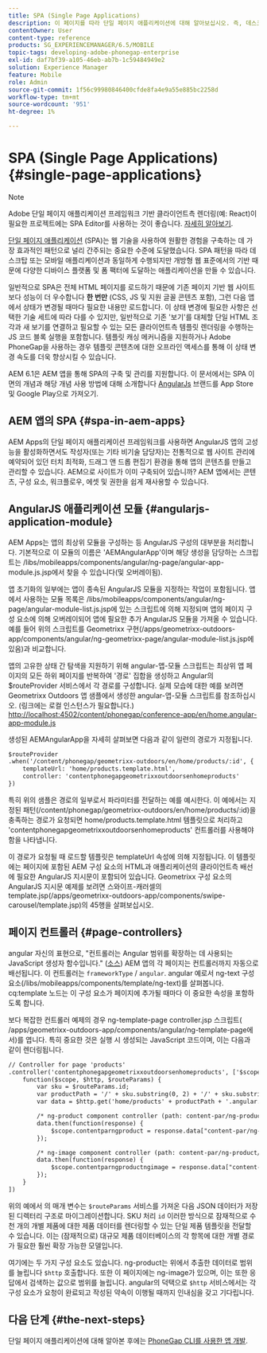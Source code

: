 ```yaml
---
title: SPA (Single Page Applications)
description: 이 페이지를 따라 단일 페이지 애플리케이션에 대해 알아보십시오. 즉, 데스크탑 또는 모바일 애플리케이션과 동일하게 수행되는 애플리케이션을 만들 수 있습니다.
contentOwner: User
content-type: reference
products: SG_EXPERIENCEMANAGER/6.5/MOBILE
topic-tags: developing-adobe-phonegap-enterprise
exl-id: daf7bf39-a105-46eb-ab7b-1c59484949e2
solution: Experience Manager
feature: Mobile
role: Admin
source-git-commit: 1f56c99980846400cfde8fa4e9a55e885bc2258d
workflow-type: tm+mt
source-wordcount: '951'
ht-degree: 1%

---
```


# SPA (Single Page Applications){#single-page-applications}

>[!NOTE]
>
>Adobe 단일 페이지 애플리케이션 프레임워크 기반 클라이언트측 렌더링(예: React)이 필요한 프로젝트에는 SPA Editor를 사용하는 것이 좋습니다. [자세히 알아보기](/help/sites-developing/spa-overview.md).

[단일 페이지 애플리케이션](https://en.wikipedia.org/wiki/Single-page_application) (SPA)는 웹 기술을 사용하여 원활한 경험을 구축하는 데 가장 효과적인 패턴으로 널리 간주되는 중요한 수준에 도달했습니다. SPA 패턴을 따라 데스크탑 또는 모바일 애플리케이션과 동일하게 수행되지만 개방형 웹 표준에서의 기반 때문에 다양한 디바이스 플랫폼 및 폼 팩터에 도달하는 애플리케이션을 만들 수 있습니다.

일반적으로 SPA은 전체 HTML 페이지를 로드하기 때문에 기존 페이지 기반 웹 사이트보다 성능이 더 우수합니다 **한 번만** (CSS, JS 및 지원 글꼴 콘텐츠 포함), 그런 다음 앱에서 상태가 변경될 때마다 필요한 내용만 로드합니다. 이 상태 변경에 필요한 사항은 선택한 기술 세트에 따라 다를 수 있지만, 일반적으로 기존 &#39;보기&#39;를 대체할 단일 HTML 조각과 새 보기를 연결하고 필요할 수 있는 모든 클라이언트측 템플릿 렌더링을 수행하는 JS 코드 블록 실행을 포함합니다. 템플릿 캐싱 메커니즘을 지원하거나 Adobe PhoneGap을 사용하는 경우 템플릿 콘텐츠에 대한 오프라인 액세스를 통해 이 상태 변경 속도를 더욱 향상시킬 수 있습니다.

AEM 6.1은 AEM 앱을 통해 SPA의 구축 및 관리를 지원합니다. 이 문서에서는 SPA 이면의 개념과 해당 개념 사용 방법에 대해 소개합니다 [AngularJs](https://angularjs.org/) 브랜드를 App Store 및 Google Play으로 가져오기.

## AEM 앱의 SPA {#spa-in-aem-apps}

AEM Apps의 단일 페이지 애플리케이션 프레임워크를 사용하면 AngularJS 앱의 고성능을 활성화하면서도 작성자(또는 기타 비기술 담당자)는 전통적으로 웹 사이트 관리에 예약되어 있던 터치 최적화, 드래그 앤 드롭 편집기 환경을 통해 앱의 콘텐츠를 만들고 관리할 수 있습니다. AEM으로 사이트가 이미 구축되어 있습니까? AEM 앱에서는 콘텐츠, 구성 요소, 워크플로우, 에셋 및 권한을 쉽게 재사용할 수 있습니다.

## AngularJS 애플리케이션 모듈 {#angularjs-application-module}

AEM Apps는 앱의 최상위 모듈을 구성하는 등 AngularJS 구성의 대부분을 처리합니다. 기본적으로 이 모듈의 이름은 &#39;AEMAngularApp&#39;이며 해당 생성을 담당하는 스크립트는 /libs/mobileapps/components/angular/ng-page/angular-app-module.js.jsp에서 찾을 수 있습니다(및 오버레이됨).

앱 초기화의 일부에는 앱이 종속된 AngularJS 모듈을 지정하는 작업이 포함됩니다. 앱에서 사용하는 모듈 목록은 /libs/mobileapps/components/angular/ng-page/angular-module-list.js.jsp에 있는 스크립트에 의해 지정되며 앱의 페이지 구성 요소에 의해 오버레이되어 앱에 필요한 추가 AngularJS 모듈을 가져올 수 있습니다. 예를 들어 위의 스크립트를 Geometrixx 구현(/apps/geometrixx-outdoors-app/components/angular/ng-geometrixx-page/angular-module-list.js.jsp에 있음)과 비교합니다.

앱의 고유한 상태 간 탐색을 지원하기 위해 angular-앱-모듈 스크립트는 최상위 앱 페이지의 모든 하위 페이지를 반복하여 &#39;경로&#39; 집합을 생성하고 Angular의 $routeProvider 서비스에서 각 경로를 구성합니다. 실제 모습에 대한 예를 보려면 Geometrixx Outdoors 앱 샘플에서 생성한 angular-앱-모듈 스크립트를 참조하십시오. (링크에는 로컬 인스턴스가 필요합니다.) [http://localhost:4502/content/phonegap/conference-app/en/home.angular-app-module.js](http://localhost:4502/content/phonegap/conference-app/en/home.angular-app-module.js)

생성된 AEMAngularApp을 자세히 살펴보면 다음과 같이 일련의 경로가 지정됩니다.

```xml
$routeProvider
.when('/content/phonegap/geometrixx-outdoors/en/home/products/:id', {
    templateUrl: 'home/products.template.html',
    controller: 'contentphonegapgeometrixxoutdoorsenhomeproducts'
})
```

특히 위의 샘플은 경로의 일부로서 파라미터를 전달하는 예를 예시한다. 이 예에서는 지정된 패턴(/content/phonegap/geometrixx-outdoors/en/home/products/:id)을 충족하는 경로가 요청되면 home/products.template.html 템플릿으로 처리하고 &#39;contentphonegapgeometrixxoutdoorsenhomeproducts&#39; 컨트롤러를 사용해야 함을 나타냅니다.

이 경로가 요청될 때 로드할 템플릿은 templateUrl 속성에 의해 지정됩니다. 이 템플릿에는 페이지에 포함된 AEM 구성 요소의 HTML과 애플리케이션의 클라이언트측 배선에 필요한 AngularJS 지시문이 포함되어 있습니다. Geometrixx 구성 요소의 AngularJS 지시문 예제를 보려면 스와이프-캐러셀의 template.jsp(/apps/geometrixx-outdoors-app/components/swipe-carousel/template.jsp)의 45행을 살펴보십시오.

## 페이지 컨트롤러 {#page-controllers}

angular 자신의 표현으로, &quot;컨트롤러는 Angular 범위를 확장하는 데 사용되는 JavaScript 생성자 함수입니다.&quot; ([소스](https://docs.angularjs.org/guide/controller)) AEM 앱의 각 페이지는 컨트롤러까지 자동으로 배선됩니다. 이 컨트롤러는 `frameworkType` / `angular`. angular 예로서 ng-text 구성 요소(/libs/mobileapps/components/template/ng-text)를 살펴봅니다. cq:template 노드는 이 구성 요소가 페이지에 추가될 때마다 이 중요한 속성을 포함하도록 합니다.

보다 복잡한 컨트롤러 예제의 경우 ng-template-page controller.jsp 스크립트( /apps/geometrixx-outdoors-app/components/angular/ng-template-page에서)를 엽니다. 특히 중요한 것은 실행 시 생성되는 JavaScript 코드이며, 이는 다음과 같이 렌더링됩니다.

```xml
// Controller for page 'products'
.controller('contentphonegapgeometrixxoutdoorsenhomeproducts', ['$scope', '$http', '$routeParams',
    function($scope, $http, $routeParams) {
        var sku = $routeParams.id;
        var productPath = '/' + sku.substring(0, 2) + '/' + sku.substring(0, 4) + '/' + sku;
        var data = $http.get('home/products' + productPath + '.angular.json' + cacheKiller);

        /* ng-product component controller (path: content-par/ng-product) */
        data.then(function(response) {
            $scope.contentparngproduct = response.data["content-par/ng-product"].items;
        });

        /* ng-image component controller (path: content-par/ng-product/ng-image) */
        data.then(function(response) {
            $scope.contentparngproductngimage = response.data["content-par/ng-product/ng-image"].items;
        });
    }
])
```

위의 예에서 의 매개 변수는 `$routeParams` 서비스를 가져온 다음 JSON 데이터가 저장된 디렉터리 구조로 마이그레이션합니다. SKU 처리 `id` 이러한 방식으로 잠재적으로 수천 개의 개별 제품에 대한 제품 데이터를 렌더링할 수 있는 단일 제품 템플릿을 전달할 수 있습니다. 이는 (잠재적으로) 대규모 제품 데이터베이스의 각 항목에 대한 개별 경로가 필요한 훨씬 확장 가능한 모델입니다.

여기에는 두 가지 구성 요소도 있습니다. ng-product는 위에서 추출한 데이터로 범위를 늘립니다 `$http` 호출합니다. 또한 이 페이지에는 ng-image가 있으며, 이는 또한 응답에서 검색하는 값으로 범위를 늘립니다. angular의 덕택으로 `$http` 서비스에서는 각 구성 요소가 요청이 완료되고 작성된 약속이 이행될 때까지 인내심을 갖고 기다립니다.

## 다음 단계 {#the-next-steps}

단일 페이지 애플리케이션에 대해 알아본 후에는 [PhoneGap CLI를 사용한 앱 개발](/help/mobile/phonegap-apps-pg-cli.md).
